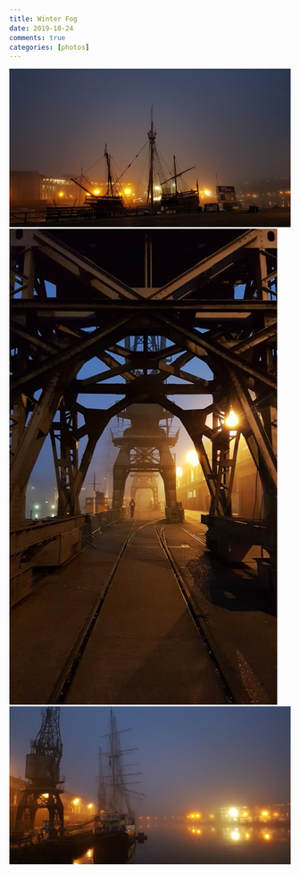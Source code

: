 ```yaml
---  
title: Winter Fog  
date: 2019-10-24  
comments: true  
categories: [photos]  
---  
```


<img src="/assets/images/articles/fog1.jpg" class="responsive"><br>
<img src="/assets/images/articles/fog2.jpg" class="responsive"><br>
<img src="/assets/images/articles/fog3.jpg" class="responsive"><br>
